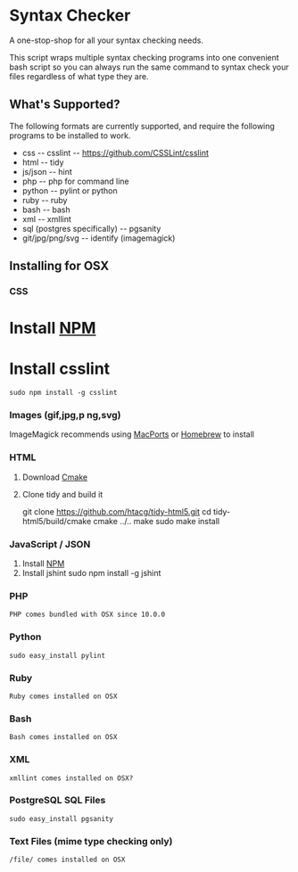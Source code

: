 Syntax Checker
==============

A one-stop-shop for all your syntax checking needs. 

This script wraps multiple syntax checking programs into one convenient bash script 
so you can always run the same command to syntax check your files regardless of 
what type they are.

What's Supported?
----------------
The following formats are currently supported, and require the following programs 
to be installed to work.

 * css -- csslint -- https://github.com/CSSLint/csslint
 * html -- tidy
 * js/json  -- hint
 * php -- php for command line
 * python -- pylint or python
 * ruby -- ruby 
 * bash -- bash
 * xml -- xmllint
 * sql (postgres specifically) -- pgsanity
 * git/jpg/png/svg -- identify (imagemagick)

Installing for OSX
------------------
### CSS

 # Install [NPM](https://www.npmjs.com/)
 # Install csslint

    sudo npm install -g csslint

### Images (gif,jpg,p ng,svg)

ImageMagick recommends using [MacPorts](http://www.macports.org/) or [Homebrew](http://brew.sh/) to install

### HTML 

1. Download [Cmake](http://www.cmake.org/download/)
2. Clone tidy and build it

    git clone https://github.com/htacg/tidy-html5.git
    cd tidy-html5/build/cmake
    cmake ../..
    make
    sudo make install

### JavaScript / JSON

1. Install [NPM](https://www.npmjs.com/)
2. Install jshint
    sudo npm install -g jshint

### PHP

    PHP comes bundled with OSX since 10.0.0

### Python

    sudo easy_install pylint

### Ruby

    Ruby comes installed on OSX

### Bash

    Bash comes installed on OSX

### XML

    xmllint comes installed on OSX? 

### PostgreSQL SQL Files

    sudo easy_install pgsanity

### Text Files (mime type checking only)

    /file/ comes installed on OSX
